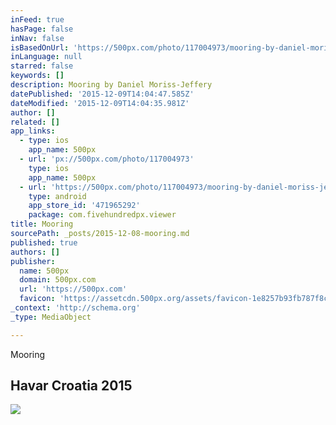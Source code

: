 ```yaml
---
inFeed: true
hasPage: false
inNav: false
isBasedOnUrl: 'https://500px.com/photo/117004973/mooring-by-daniel-moriss-jeffery-'
inLanguage: null
starred: false
keywords: []
description: Mooring by Daniel Moriss-Jeffery
datePublished: '2015-12-09T14:04:47.585Z'
dateModified: '2015-12-09T14:04:35.981Z'
author: []
related: []
app_links:
  - type: ios
    app_name: 500px
  - url: 'px://500px.com/photo/117004973'
    type: ios
    app_name: 500px
  - url: 'https://500px.com/photo/117004973/mooring-by-daniel-moriss-jeffery-'
    type: android
    app_store_id: '471965292'
    package: com.fivehundredpx.viewer
title: Mooring
sourcePath: _posts/2015-12-08-mooring.md
published: true
authors: []
publisher:
  name: 500px
  domain: 500px.com
  url: 'https://500px.com'
  favicon: 'https://assetcdn.500px.org/assets/favicon-1e8257b93fb787f8ceb66b5522ee853c.ico'
_context: 'http://schema.org'
_type: MediaObject

---
```

Mooring

<article style=""><h1>Havar Croatia 2015</h1><img src="https://s3-us-west-2.amazonaws.com/the-grid-img/p/0f3ca549d5ddc5bd8b5d2927790be8aaa41c8306.jpg" /></article>